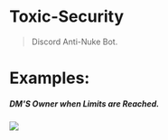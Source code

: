 # Toxic-Security
> Discord Anti-Nuke Bot.

# Examples:

##### DM'S Owner when Limits are Reached.
![](https://i.imgur.com/gbVQrKP.png)

